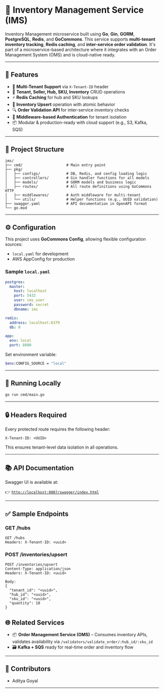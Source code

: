 # 🏬 Inventory Management Service (IMS)

Inventory Management microservice built using **Go**, **Gin**, **GORM**, **PostgreSQL**, **Redis**, and **GoCommons**. This service supports **multi-tenant inventory tracking**, **Redis caching**, and **inter-service order validation**. It's part of a microservice-based architecture where it integrates with an Order Management System (OMS) and is cloud-native ready.

---

## 🚀 Features

* 🔑 **Multi-Tenant Support** via `X-Tenant-ID` header
* 🏢 **Tenant, Seller, Hub, SKU, Inventory** CRUD operations
* ⚡ **Redis Caching** for hub and SKU lookups
* 🔁 **Inventory Upsert** operation with atomic behavior
* 🔍 **Order Validation API** for inter-service inventory checks
* 🔐 **Middleware-based Authentication** for tenant isolation
* 📦 Modular & production-ready with cloud support (e.g., S3, Kafka, SQS)

---

## 📁 Project Structure

```
ims/
├── cmd/                    # Main entry point
├── pkg/
│   ├── configs/            # DB, Redis, and config loading logic
│   ├── controllers/        # Gin handler functions for all models
│   ├── models/             # GORM models and business logic
│   ├── routes/             # All route definitions using GoCommons HTTP
│   ├── middlewares/        # Auth middleware for multi-tenant
│   └── utils/              # Helper functions (e.g., UUID validation)
├── swagger.yaml            # API documentation in OpenAPI format
└── go.mod
```

---

## ⚙️ Configuration

This project uses **GoCommons Config**, allowing flexible configuration sources:

* `local.yaml` for development
* AWS AppConfig for production

### Sample `local.yaml`

```yaml
postgres:
  master:
    host: localhost
    port: 5432
    user: ims_user
    password: secret
    dbname: ims

redis:
  address: localhost:6379
  db: 0

app:
  env: local
  port: 8080
```

Set environment variable:

```bash
$env:CONFIG_SOURCE = "local"
```

---

## 🚦 Running Locally

```bash
go run cmd/main.go
```

---

## 🔒 Headers Required

Every protected route requires the following header:

```http
X-Tenant-ID: <UUID>
```

This ensures tenant-level data isolation in all operations.

---

## 📚 API Documentation

Swagger UI is available at:

👉 [`http://localhost:8087/swagger/index.html`](http://localhost:8087/swagger/index.html)

---

## ✅ Sample Endpoints

### GET /hubs

```http
GET /hubs
Headers: X-Tenant-ID: <uuid>
```

### POST /inventories/upsert

```http
POST /inventories/upsert
Content-Type: application/json
Headers: X-Tenant-ID: <uuid>

Body:
{
  "tenant_id": "<uuid>",
  "hub_id": "<uuid>",
  "sku_id": "<uuid>",
  "quantity": 10
}
```

## 🌐 Related Services

* 📦 **Order Management Service (OMS)** – Consumes inventory APIs, validates availability via `/validators/validate_order/:hub_id/:sku_id`
* 🗃️ **Kafka + SQS** ready for real-time order and inventory flow

---

## 🤝 Contributors

* Aditya Goyal

---